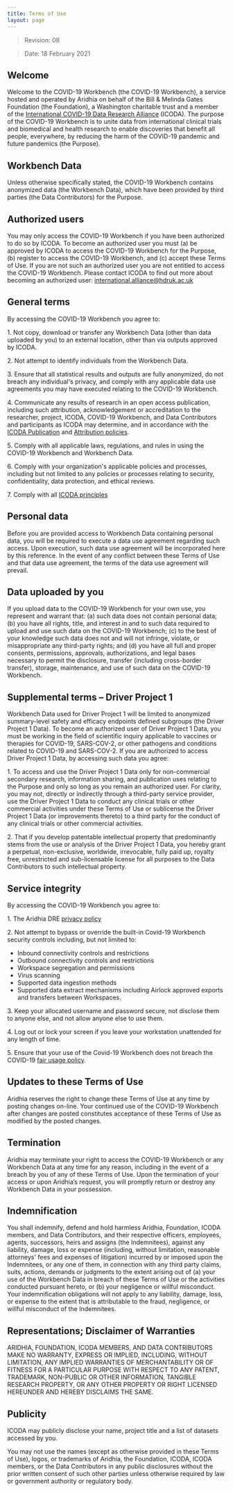 ```yaml
---
title: Terms of Use
layout: page
---
```


> Revision: 08

> Date: 18 February 2021

## Welcome

Welcome to the COVID-19 Workbench (the COVID-19 Workbench), a service hosted and operated by Aridhia on behalf of the Bill & Melinda Gates Foundation (the Foundation), a Washington charitable trust and a member of the [International COVID-19 Data Research Alliance](https://icoda-research.org/) (ICODA). The purpose of the COVID-19 Workbench is to unite data from international clinical trials and biomedical and health research to enable discoveries that benefit all people, everywhere, by reducing the harm of the COVID-19 pandemic and future pandemics (the Purpose).

## Workbench Data

Unless otherwise specifically stated, the COVID-19 Workbench contains anonymized data (the Workbench Data), which have been provided by third parties (the Data Contributors) for the Purpose. 

## Authorized users

You may only access the COVID-19 Workbench if you have been authorized to do so by ICODA. To become an authorized user you must (a) be approved by ICODA to access the COVID-19 Workbench for the Purpose, (b) register to access the COVID-19 Workbench, and (c) accept these Terms of Use. If you are not such an authorized user you are not entitled to access the COVID-19 Workbench. Please contact ICODA to find out more about becoming an authorized user: [international.alliance@hdruk.ac.uk](mailto:international.alliance@hdruk.ac.uk)

## General terms

By accessing the COVID-19 Workbench you agree to:

1\. Not copy, download or transfer any Workbench Data (other than data uploaded by you) to an external location, other than via outputs approved by ICODA.

2\. Not attempt to identify individuals from the Workbench Data.

3\. Ensure that all statistical results and outputs are fully anonymized, do not breach any individual's privacy, and comply with any applicable data use agreements you may have executed relating to the COVID-19 Workbench.

4\. Communicate any results of research in an open access publication, including such attribution, acknowledgement or accreditation to the researcher, project, ICODA, COVID-19 Workbench, and Data Contributors and participants as ICODA may determine, and in accordance with the [ICODA Publication](https://icoda-research.org/wp-content/uploads/2021/02/ICODA-publication-policy-FINAL-1.pdf) and [Attribution policies](https://icoda-research.org/wp-content/uploads/2021/02/ICODA-attribution-policy-FINAL.pdf).

5\. Comply with all applicable laws, regulations, and rules in using the COVID-19 Workbench and Workbench Data.

6\. Comply with your organization's applicable policies and processes, including but not limited to any policies or processes relating to security, confidentiality, data protection, and ethical reviews. 

7\. Comply with all [ICODA principles](https://icoda-research.org/about/about-us/#ourprinciples) 

## Personal data

Before you are provided access to Workbench Data containing personal data, you will be required to execute a data use agreement regarding such access. Upon execution, such data use agreement will be incorporated here by this reference. In the event of any conflict between these Terms of Use and that data use agreement, the terms of the data use agreement will prevail.

## Data uploaded by you

If you upload data to the COVID-19 Workbench for your own use, you represent and warrant that: (a) such data does not contain personal data; (b) you have all rights, title, and interest in and to such data required to upload and use such data on the COVID-19 Workbench; (c) to the best of your knowledge such data does not and will not infringe, violate, or misappropriate any third-party rights; and (d) you have all full and proper consents, permissions, approvals, authorizations, and legal bases necessary to permit the disclosure, transfer (including cross-border transfer), storage, maintenance, and use of such data on the COVID-19 Workbench.

## Supplemental terms – Driver Project 1

Workbench Data used for Driver Project 1 will be limited to anonymized summary-level safety and efficacy endpoints defined subgroups (the Driver Project 1 Data). To become an authorized user of Driver Project 1 Data, you must be working in the field of scientific inquiry applicable to vaccines or therapies for COVID-19, SARS-COV-2, or other pathogens and conditions related to COVID-19 and SARS-COV-2. If you are authorized to access Driver Project 1 Data, by accessing such data you agree:

1\.  To access and use the Driver Project 1 Data only for non-commercial secondary research, information sharing, and publication uses relating to the Purpose and only so long as you remain an authorized user. For clarity, you may not, directly or indirectly through a third-party service provider, use the Driver Project 1 Data to conduct any clinical trials or other commercial activities under these Terms of Use or sublicense the Driver Project 1 Data (or improvements thereto) to a third party for the conduct of any clinical trials or other commercial activities.

2\. That if you develop patentable intellectual property that predominantly stems from the use or analysis of the Driver Project 1 Data, you hereby grant a perpetual, non-exclusive, worldwide, irrevocable, fully paid up, royalty free, unrestricted and sub-licensable license for all purposes to the Data Contributors to such intellectual property.

## Service integrity

By accessing the COVID-19 Workbench you agree to:

1\. The Aridhia DRE [privacy policy](https://knowledgebase.aridhia.io/article/privacy-policy/) 

2\. Not attempt to bypass or override the built-in Covid-19 Workbench security controls including, but not limited to:

- Inbound connectivity controls and restrictions
- Outbound connectivity controls and restrictions
- Workspace segregation and permissions
- Virus scanning
- Supported data ingestion methods
- Supported data extract mechanisms including Airlock approved exports and transfers between Workspaces.

3\. Keep your allocated username and password secure, not disclose them to anyone else, and not allow anyone else to use them.

4\. Log out or lock your screen if you leave your workstation unattended for any length of time.

5\. Ensure that your use of the Covid-19 Workbench does not breach the COVID-19 [fair usage policy](https://knowledgebase.aridhia.io/article/aridhia-dre-fair-usage-policy/).

## Updates to these Terms of Use

Aridhia reserves the right to change these Terms of Use at any time by posting changes on-line. Your continued use of the COVID-19 Workbench after changes are posted constitutes acceptance of these Terms of Use as modified by the posted changes.

## Termination

Aridhia may terminate your right to access the COVID-19 Workbench or any Workbench Data at any time for any reason, including in the event of a breach by you of any of these Terms of Use.
Upon the termination of your access or upon Aridhia’s request, you will promptly return or destroy any Workbench Data in your possession.

## Indemnification

You shall indemnify, defend and hold harmless Aridhia, Foundation, ICODA members, and Data Contributors, and their respective officers, employees, agents, successors, heirs and assigns (the Indemnitees), against any liability, damage, loss or expense (including, without limitation, reasonable attorneys' fees and expenses of litigation) incurred by or imposed upon the Indemnitees, or any one of them, in connection with any third party claims, suits, actions, demands or judgments to the extent arising out of (a) your use of the Workbench Data in breach of these Terms of Use or the activities conducted pursuant hereto, or (b) your negligence or willful misconduct. Your indemnification obligations will not apply to any liability, damage, loss, or expense to the extent that is attributable to the fraud, negligence, or willful misconduct of the Indemnitees.

## Representations; Disclaimer of Warranties

ARIDHIA, FOUNDATION, ICODA MEMBERS, AND DATA CONTRIBUTORS MAKE NO WARRANTY, EXPRESS OR IMPLIED, INCLUDING, WITHOUT LIMITATION, ANY IMPLIED WARRANTIES OF MERCHANTABILITY OR OF FITNESS FOR A PARTICULAR PURPOSE WITH RESPECT TO ANY PATENT, TRADEMARK, NON-PUBLIC OR OTHER INFORMATION, TANGIBLE RESEARCH PROPERTY, OR ANY OTHER PROPERTY OR RIGHT LICENSED HEREUNDER AND HEREBY DISCLAIMS THE SAME.

## Publicity

ICODA may publicly disclose your name, project title and a list of datasets accessed by you.

You may not use the names (except as otherwise provided in these Terms of Use), logos, or trademarks of Aridhia, the Foundation, ICODA, ICODA members, or the Data Contributors in any public disclosures without the prior written consent of such other parties unless otherwise required by law or government authority or regulatory body.

